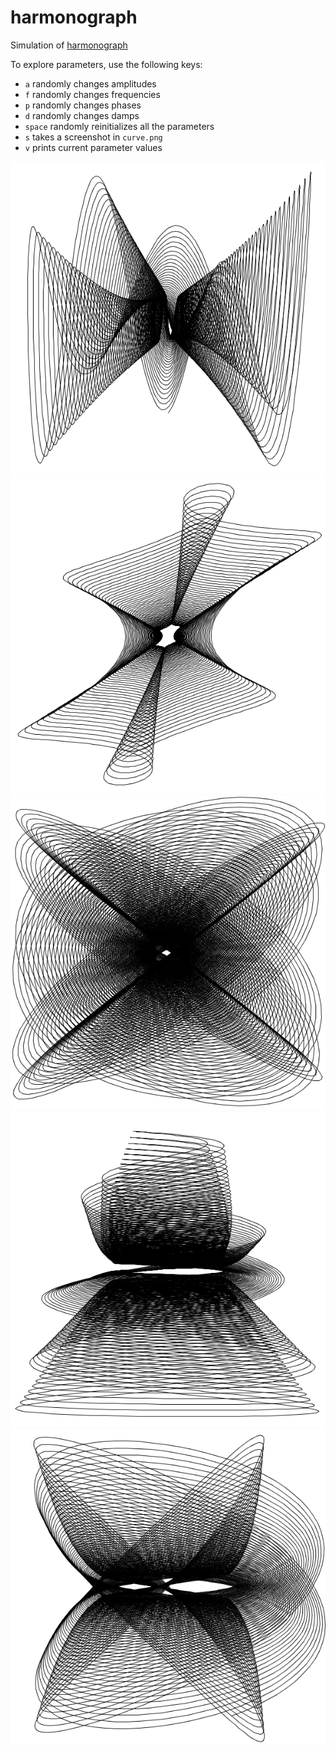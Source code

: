 # harmonograph

Simulation of [harmonograph](https://en.wikipedia.org/wiki/Harmonograph)

To explore parameters, use the following keys:
  * `a` randomly changes amplitudes
  * `f` randomly changes frequencies
  * `p` randomly changes phases
  * `d` randomly changes damps
  * `space` randomly reinitializes all the parameters
  * `s` takes a screenshot in `curve.png`
  * `v` prints current parameter values

![curve](curve_1_2_3_5.png)
![curve](curve_1_5_5_1.png)
![curve](curve_2_6_3_5.png)
![curve](curve_5_6_2_1.png)
![curve](curve_6_4_1_3.png)
